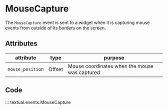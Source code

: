 # MouseCapture

The `MouseCapture` event is sent to a widget when it is capturing mouse events from outside of its borders on the screen.

## Attributes

| attribute        | type   | purpose                                       |
| ---------------- | ------ | --------------------------------------------- |
| `mouse_position` | Offset | Mouse coordinates when the mouse was captured |

## Code

::: textual.events.MouseCapture
